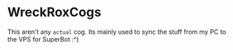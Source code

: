 # WreckRoxCogs	
This aren't any `actual` cog. Its mainly used to sync the stuff from my PC to the VPS for SuperBot :^) 
